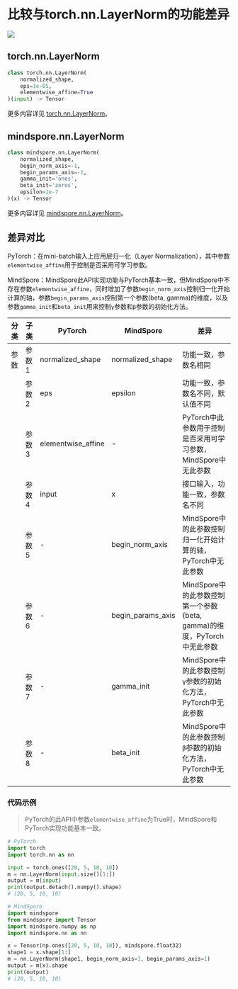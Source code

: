 # 比较与torch.nn.LayerNorm的功能差异

<a href="https://gitee.com/mindspore/docs/blob/master/docs/mindspore/source_zh_cn/note/api_mapping/pytorch_diff/LayerNorm.md" target="_blank"><img src="https://mindspore-website.obs.cn-north-4.myhuaweicloud.com/website-images/master/resource/_static/logo_source.png"></a>

## torch.nn.LayerNorm

```python
class torch.nn.LayerNorm(
    normalized_shape,
    eps=1e-05,
    elementwise_affine=True
)(input) -> Tensor
```

更多内容详见 [torch.nn.LayerNorm](https://pytorch.org/docs/1.8.1/generated/torch.nn.LayerNorm.html)。

## mindspore.nn.LayerNorm

```python
class mindspore.nn.LayerNorm(
    normalized_shape,
    begin_norm_axis=-1,
    begin_params_axis=-1,
    gamma_init='ones',
    beta_init='zeros',
    epsilon=1e-7
)(x) -> Tensor
```

更多内容详见 [mindspore.nn.LayerNorm](https://mindspore.cn/docs/zh-CN/master/api_python/nn/mindspore.nn.LayerNorm.html)。

## 差异对比

PyTorch：在mini-batch输入上应用层归一化（Layer Normalization），其中参数`elementwise_affine`用于控制是否采用可学习参数。

MindSpore：MindSpore此API实现功能与PyTorch基本一致，但MindSpore中不存在参数`elementwise_affine`，同时增加了参数`begin_norm_axis`控制归一化开始计算的轴，参数`begin_params_axis`控制第一个参数(beta, gamma)的维度，以及参数`gamma_init`和`beta_init`用来控制`γ`参数和`β`参数的初始化方法。

| 分类 | 子类 |PyTorch | MindSpore | 差异 |
| --- | --- | --- | --- |---|
|参数 | 参数1 | normalized_shape | normalized_shape |功能一致，参数名相同 |
| | 参数2 | eps | epsilon | 功能一致，参数名不同，默认值不同 |
| | 参数3 | elementwise_affine | - | PyTorch中此参数用于控制是否采用可学习参数，MindSpore中无此参数|
| | 参数4 | input | x | 接口输入，功能一致，参数名不同|
| | 参数5 | - | begin_norm_axis | MindSpore中的此参数控制归一化开始计算的轴，PyTorch中无此参数|
| | 参数6 | - | begin_params_axis | MindSpore中的此参数控制第一个参数(beta, gamma)的维度，PyTorch中无此参数|
| | 参数7 | - | gamma_init | MindSpore中的此参数控制`γ`参数的初始化方法，PyTorch中无此参数|
| | 参数8 | - | beta_init | MindSpore中的此参数控制`β`参数的初始化方法，PyTorch中无此参数|

### 代码示例

> PyTorch的此API中参数`elementwise_affine`为True时，MindSpore和PyTorch实现功能基本一致。

```python
# PyTorch
import torch
import torch.nn as nn

input = torch.ones([20, 5, 10, 10])
m = nn.LayerNorm(input.size()[1:])
output = m(input)
print(output.detach().numpy().shape)
# (20, 5, 10, 10)

# MindSpore
import mindspore
from mindspore import Tensor
import mindspore.numpy as np
import mindspore.nn as nn

x = Tensor(np.ones([20, 5, 10, 10]), mindspore.float32)
shape1 = x.shape[1:]
m = nn.LayerNorm(shape1, begin_norm_axis=1, begin_params_axis=1)
output = m(x).shape
print(output)
# (20, 5, 10, 10)
```
